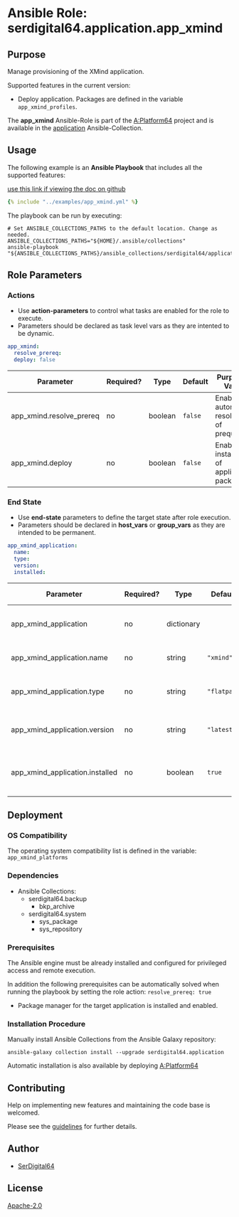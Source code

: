 # Ansible Role: serdigital64.application.app_xmind

## Purpose

Manage provisioning of the XMind application.

Supported features in the current version:

- Deploy application. Packages are defined in the variable `app_xmind_profiles`.

The **app_xmind** Ansible-Role is part of the [A:Platform64](https://github.com/aplatform64/aplatform64) project and is available in the [application](https://aplatform64.readthedocs.io/en/latest/collections/application) Ansible-Collection.

## Usage

The following example is an **Ansible Playbook** that includes all the supported features:

[use this link if viewing the doc on github](https://github.com/aplatform64/application/blob/main/playbooks/app_xmind.yml)

```yaml
{% include "../examples/app_xmind.yml" %}
```

The playbook can be run by executing:

```shell
# Set ANSIBLE_COLLECTIONS_PATHS to the default location. Change as needed.
ANSIBLE_COLLECTIONS_PATHS="${HOME}/.ansible/collections"
ansible-playbook "${ANSIBLE_COLLECTIONS_PATHS}/ansible_collections/serdigital64/application/playbooks/app_xmind.yml"
```

## Role Parameters

### Actions

- Use **action-parameters** to control what tasks are enabled for the role to execute.
- Parameters should be declared as task level vars as they are intented to be dynamic.

```yaml
app_xmind:
  resolve_prereq:
  deploy: false
```

| Parameter                | Required? | Type    | Default | Purpose / Value                             |
| ------------------------ | --------- | ------- | ------- | ------------------------------------------- |
| app_xmind.resolve_prereq | no        | boolean | `false` | Enable automatic resolution of prequisites  |
| app_xmind.deploy         | no        | boolean | `false` | Enable installation of application packages |

### End State

- Use **end-state** parameters to define the target state after role execution.
- Parameters should be declared in **host_vars** or **group_vars** as they are intended to be permanent.

```yaml
app_xmind_application:
  name:
  type:
  version:
  installed:
```

| Parameter                       | Required? | Type       | Default     | Purpose / Value                          |
| ------------------------------- | --------- | ---------- | ----------- | ---------------------------------------- |
| app_xmind_application           | no        | dictionary |             | Set application package end state        |
| app_xmind_application.name      | no        | string     | `"xmind"`   | Define application application           |
| app_xmind_application.type      | no        | string     | `"flatpak"` | Select application type from application |
| app_xmind_application.version   | no        | string     | `"latest"`  | Select application package version       |
| app_xmind_application.installed | no        | boolean    | `true`      | Set application package end application  |

## Deployment

### OS Compatibility

The operating system compatibility list is defined in the variable: `app_xmind_platforms`

### Dependencies

- Ansible Collections:
  - serdigital64.backup
    - bkp_archive
  - serdigital64.system
    - sys_package
    - sys_repository

### Prerequisites

The Ansible engine must be already installed and configured for privileged access and remote execution.

In addition the following prerequisites can be automatically solved when running the playbook by setting the role action: `resolve_prereq: true`

- Package manager for the target application is installed and enabled.

### Installation Procedure

Manually install Ansible Collections from the Ansible Galaxy repository:

```shell
ansible-galaxy collection install --upgrade serdigital64.application
```

Automatic installation is also available by deploying [A:Platform64](https://aplatform64.readthedocs.io/en/latest/#deployment)

## Contributing

Help on implementing new features and maintaining the code base is welcomed.

Please see the [guidelines](https://aplatform64.readthedocs.io/en/latest/CONTRIBUTING) for further details.

## Author

- [SerDigital64](https://serdigital64.github.io/)

## License

[Apache-2.0](https://www.apache.org/licenses/LICENSE-2.0.txt)
